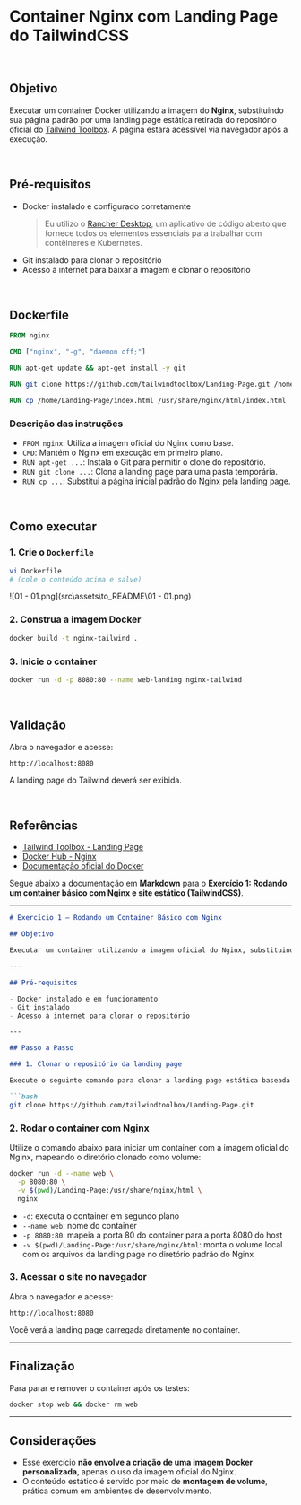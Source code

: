 # Container Nginx com Landing Page do TailwindCSS

<br>

## Objetivo

Executar um container Docker utilizando a imagem do **Nginx**, substituindo sua página padrão por uma landing page estática retirada do repositório oficial do [Tailwind Toolbox](https://github.com/tailwindtoolbox/Landing-Page). A página estará acessível via navegador após a execução.

<br>

## Pré-requisitos

- Docker instalado e configurado corretamente
    > Eu utilizo o [Rancher Desktop](https://rancherdesktop.io/), um aplicativo de código aberto que fornece todos os elementos essenciais para trabalhar com contêineres e Kubernetes.
- Git instalado para clonar o repositório
- Acesso à internet para baixar a imagem e clonar o repositório

<br>

## Dockerfile



```Dockerfile
FROM nginx

CMD ["nginx", "-g", "daemon off;"]

RUN apt-get update && apt-get install -y git

RUN git clone https://github.com/tailwindtoolbox/Landing-Page.git /home/Landing-Page

RUN cp /home/Landing-Page/index.html /usr/share/nginx/html/index.html
```


### Descrição das instruções

- `FROM nginx`: Utiliza a imagem oficial do Nginx como base.
- `CMD`: Mantém o Nginx em execução em primeiro plano.
- `RUN apt-get ...`: Instala o Git para permitir o clone do repositório.
- `RUN git clone ...`: Clona a landing page para uma pasta temporária.
- `RUN cp ...`: Substitui a página inicial padrão do Nginx pela landing page.

<br>

## Como executar

### 1. Crie o `Dockerfile`

```bash
vi Dockerfile
# (cole o conteúdo acima e salve)
```

![01 - 01.png](src\assets\to_README\01 - 01.png)

### 2. Construa a imagem Docker

```bash
docker build -t nginx-tailwind .
```

### 3. Inicie o container

```bash
docker run -d -p 8080:80 --name web-landing nginx-tailwind
```

<br>

## Validação

Abra o navegador e acesse:

```
http://localhost:8080
```

A landing page do Tailwind deverá ser exibida.

<br>

## Referências

- [Tailwind Toolbox - Landing Page](https://github.com/tailwindtoolbox/Landing-Page)
- [Docker Hub - Nginx](https://hub.docker.com/_/nginx)
- [Documentação oficial do Docker](https://docs.docker.com/)


Segue abaixo a documentação em **Markdown** para o **Exercício 1: Rodando um container básico com Nginx e site estático (TailwindCSS)**.

---

```markdown
# Exercício 1 – Rodando um Container Básico com Nginx

## Objetivo

Executar um container utilizando a imagem oficial do Nginx, substituindo a página padrão por uma landing page estática desenvolvida com TailwindCSS. Este exercício visa introduzir o uso básico de containers Docker, sem criação de imagens personalizadas.

---

## Pré-requisitos

- Docker instalado e em funcionamento
- Git instalado
- Acesso à internet para clonar o repositório

---

## Passo a Passo

### 1. Clonar o repositório da landing page

Execute o seguinte comando para clonar a landing page estática baseada em TailwindCSS:

```bash
git clone https://github.com/tailwindtoolbox/Landing-Page.git
```

### 2. Rodar o container com Nginx

Utilize o comando abaixo para iniciar um container com a imagem oficial do Nginx, mapeando o diretório clonado como volume:

```bash
docker run -d --name web \
  -p 8080:80 \
  -v $(pwd)/Landing-Page:/usr/share/nginx/html \
  nginx
```

- `-d`: executa o container em segundo plano
- `--name web`: nome do container
- `-p 8080:80`: mapeia a porta 80 do container para a porta 8080 do host
- `-v $(pwd)/Landing-Page:/usr/share/nginx/html`: monta o volume local com os arquivos da landing page no diretório padrão do Nginx

### 3. Acessar o site no navegador

Abra o navegador e acesse:

```
http://localhost:8080
```

Você verá a landing page carregada diretamente no container.

---

## Finalização

Para parar e remover o container após os testes:

```bash
docker stop web && docker rm web
```

---

## Considerações

- Esse exercício **não envolve a criação de uma imagem Docker personalizada**, apenas o uso da imagem oficial do Nginx.
- O conteúdo estático é servido por meio de **montagem de volume**, prática comum em ambientes de desenvolvimento.

```
